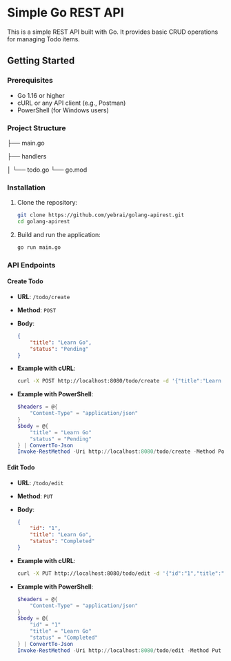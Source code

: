# Simple Go REST API

This is a simple REST API built with Go. It provides basic CRUD operations for managing Todo items.

## Getting Started

### Prerequisites

- Go 1.16 or higher
- cURL or any API client (e.g., Postman)
- PowerShell (for Windows users)

### Project Structure

├── main.go

├── handlers

│ └── todo.go
└── go.mod

### Installation

1. Clone the repository:

    ```sh
    git clone https://github.com/yebrai/golang-apirest.git
    cd golang-apirest
    ```

2. Build and run the application:

    ```sh
    go run main.go
    ```

### API Endpoints

#### Create Todo

- **URL**: `/todo/create`
- **Method**: `POST`
- **Body**:

    ```json
    {
        "title": "Learn Go",
        "status": "Pending"
    }
    ```

- **Example with cURL**:

    ```sh
    curl -X POST http://localhost:8080/todo/create -d '{"title":"Learn Go","status":"Pending"}' -H "Content-Type: application/json"
    ```

- **Example with PowerShell**:

    ```powershell
    $headers = @{
        "Content-Type" = "application/json"
    }
    $body = @{
        "title" = "Learn Go"
        "status" = "Pending"
    } | ConvertTo-Json
    Invoke-RestMethod -Uri http://localhost:8080/todo/create -Method Post -Body $body -Headers $headers
    ```

#### Edit Todo

- **URL**: `/todo/edit`
- **Method**: `PUT`
- **Body**:

    ```json
    {
        "id": "1",
        "title": "Learn Go",
        "status": "Completed"
    }
    ```

- **Example with cURL**:

    ```sh
    curl -X PUT http://localhost:8080/todo/edit -d '{"id":"1","title":"Learn Go","status":"Completed"}' -H "Content-Type: application/json"
    ```

- **Example with PowerShell**:

    ```powershell
    $headers = @{
        "Content-Type" = "application/json"
    }
    $body = @{
        "id" = "1"
        "title" = "Learn Go"
        "status" = "Completed"
    } | ConvertTo-Json
    Invoke-RestMethod -Uri http://localhost:8080/todo/edit -Method Put -Body $body -Headers $headers
    ```
